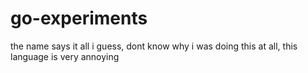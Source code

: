 # go-experiments

the name says it all i guess, dont know why i was doing this at all, this language is very annoying
